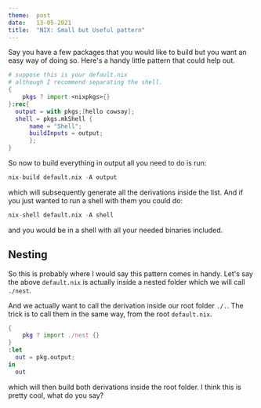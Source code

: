 ```yaml
---
theme:  post
date:   13-05-2021
title:  "NIX: Small but Useful pattern"
---
```


Say you have a few packages that you would like to build but you want an easy
way of doing so.  Here's a handy little pattern that could help out. 

```nix
# suppose this is your default.nix
# although I recommend separating the shell.
{
    pkgs ? import <nixpkgs>{}
}:rec{
  output = with pkgs;[hello cowsay];
  shell = pkgs.mkShell {
      name = "Shell";
      buildInputs = output;
      };
}
```

So now to build everything in output all you need to do is run:
```nix
nix-build default.nix -A output
```
which will subsequently generate all the derivations inside the list. And if
you just wanted to run a shell with them you could do:
```nix
nix-shell default.nix -A shell
```
and you would be in a shell with all your needed binaries included. 

## Nesting

So this is probably where I would say this pattern comes in handy. Let's say
the above `default.nix` is actually inside a nested folder which we will call
`./nest`.

And we actually want to call the derivation inside our root folder `./.`. The
trick is to call them in the same way, from the root `default.nix`.
```nix
{
    pkg ? import ./nest {}
}
:let
  out = pkg.output;
in
  out
```
which will then build both derivations inside the root folder. I think this is
pretty cool, what do you say?

